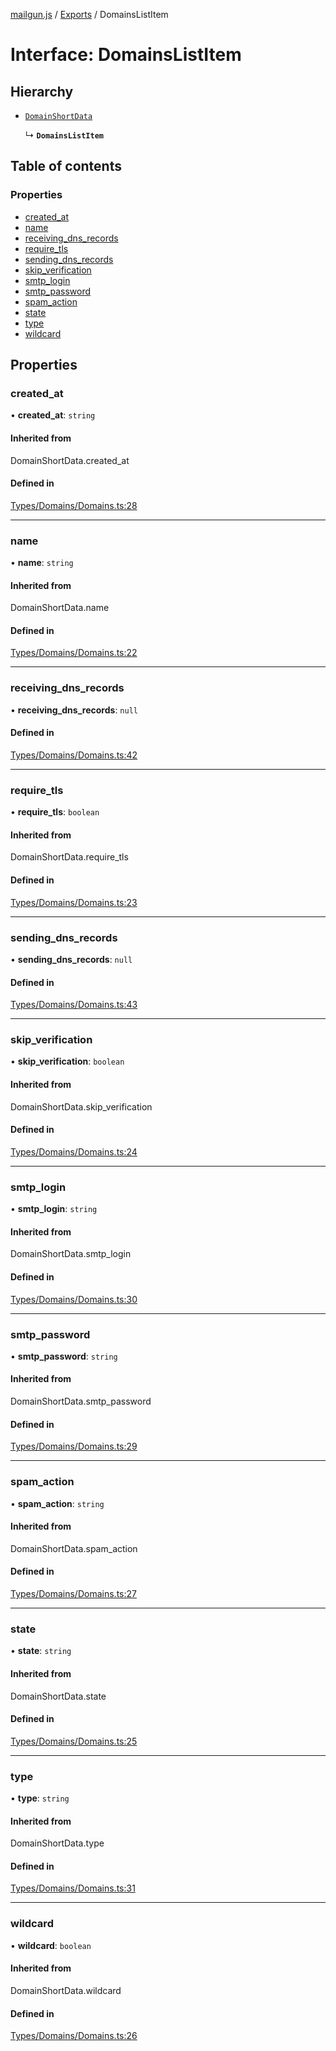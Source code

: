 [mailgun.js](../README.md) / [Exports](../modules.md) / DomainsListItem

# Interface: DomainsListItem

## Hierarchy

- [`DomainShortData`](../modules.md#domainshortdata)

  ↳ **`DomainsListItem`**

## Table of contents

### Properties

- [created\_at](DomainsListItem.md#created_at)
- [name](DomainsListItem.md#name)
- [receiving\_dns\_records](DomainsListItem.md#receiving_dns_records)
- [require\_tls](DomainsListItem.md#require_tls)
- [sending\_dns\_records](DomainsListItem.md#sending_dns_records)
- [skip\_verification](DomainsListItem.md#skip_verification)
- [smtp\_login](DomainsListItem.md#smtp_login)
- [smtp\_password](DomainsListItem.md#smtp_password)
- [spam\_action](DomainsListItem.md#spam_action)
- [state](DomainsListItem.md#state)
- [type](DomainsListItem.md#type)
- [wildcard](DomainsListItem.md#wildcard)

## Properties

### created\_at

• **created\_at**: `string`

#### Inherited from

DomainShortData.created\_at

#### Defined in

[Types/Domains/Domains.ts:28](https://github.com/mailgun/mailgun.js/blob/bbdf081/lib/Types/Domains/Domains.ts#L28)

___

### name

• **name**: `string`

#### Inherited from

DomainShortData.name

#### Defined in

[Types/Domains/Domains.ts:22](https://github.com/mailgun/mailgun.js/blob/bbdf081/lib/Types/Domains/Domains.ts#L22)

___

### receiving\_dns\_records

• **receiving\_dns\_records**: ``null``

#### Defined in

[Types/Domains/Domains.ts:42](https://github.com/mailgun/mailgun.js/blob/bbdf081/lib/Types/Domains/Domains.ts#L42)

___

### require\_tls

• **require\_tls**: `boolean`

#### Inherited from

DomainShortData.require\_tls

#### Defined in

[Types/Domains/Domains.ts:23](https://github.com/mailgun/mailgun.js/blob/bbdf081/lib/Types/Domains/Domains.ts#L23)

___

### sending\_dns\_records

• **sending\_dns\_records**: ``null``

#### Defined in

[Types/Domains/Domains.ts:43](https://github.com/mailgun/mailgun.js/blob/bbdf081/lib/Types/Domains/Domains.ts#L43)

___

### skip\_verification

• **skip\_verification**: `boolean`

#### Inherited from

DomainShortData.skip\_verification

#### Defined in

[Types/Domains/Domains.ts:24](https://github.com/mailgun/mailgun.js/blob/bbdf081/lib/Types/Domains/Domains.ts#L24)

___

### smtp\_login

• **smtp\_login**: `string`

#### Inherited from

DomainShortData.smtp\_login

#### Defined in

[Types/Domains/Domains.ts:30](https://github.com/mailgun/mailgun.js/blob/bbdf081/lib/Types/Domains/Domains.ts#L30)

___

### smtp\_password

• **smtp\_password**: `string`

#### Inherited from

DomainShortData.smtp\_password

#### Defined in

[Types/Domains/Domains.ts:29](https://github.com/mailgun/mailgun.js/blob/bbdf081/lib/Types/Domains/Domains.ts#L29)

___

### spam\_action

• **spam\_action**: `string`

#### Inherited from

DomainShortData.spam\_action

#### Defined in

[Types/Domains/Domains.ts:27](https://github.com/mailgun/mailgun.js/blob/bbdf081/lib/Types/Domains/Domains.ts#L27)

___

### state

• **state**: `string`

#### Inherited from

DomainShortData.state

#### Defined in

[Types/Domains/Domains.ts:25](https://github.com/mailgun/mailgun.js/blob/bbdf081/lib/Types/Domains/Domains.ts#L25)

___

### type

• **type**: `string`

#### Inherited from

DomainShortData.type

#### Defined in

[Types/Domains/Domains.ts:31](https://github.com/mailgun/mailgun.js/blob/bbdf081/lib/Types/Domains/Domains.ts#L31)

___

### wildcard

• **wildcard**: `boolean`

#### Inherited from

DomainShortData.wildcard

#### Defined in

[Types/Domains/Domains.ts:26](https://github.com/mailgun/mailgun.js/blob/bbdf081/lib/Types/Domains/Domains.ts#L26)

